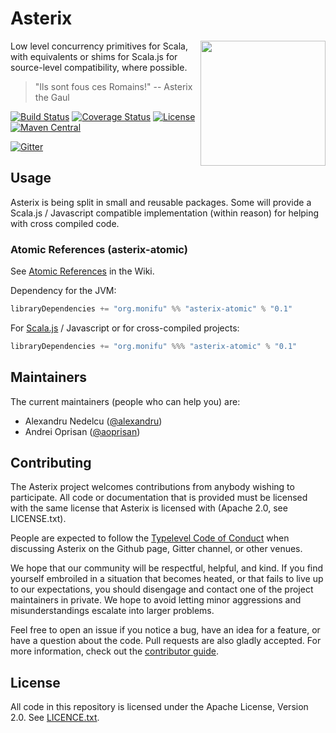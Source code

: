 # Asterix

<img src="https://raw.githubusercontent.com/monifu/asterix/8cf94d21a26e6a42d85c23dcfbc5f38b7f2d4454/logo.png" align="right" width="200" />

Low level concurrency primitives for Scala, with equivalents or 
shims for Scala.js for source-level compatibility, where possible.

> "Ils sont fous ces Romains!" -- Asterix the Gaul

[![Build Status](https://travis-ci.org/monifu/asterix.svg?branch=master)](https://travis-ci.org/monifu/asterix)
[![Coverage Status](https://coveralls.io/repos/monifu/asterix/badge.svg?branch=master&service=github)](https://coveralls.io/github/monifu/asterix?branch=master)
[![License](http://img.shields.io/:license-Apache%202-red.svg)](http://www.apache.org/licenses/LICENSE-2.0.txt)
[![Maven Central](https://maven-badges.herokuapp.com/maven-central/org.monifu/asterix_2.11/badge.svg)](https://maven-badges.herokuapp.com/maven-central/org.monifu/asterix_2.11)

[![Gitter](https://badges.gitter.im/Join%20Chat.svg)](https://gitter.im/monifu/asterix?utm_source=badge&utm_medium=badge&utm_campaign=pr-badge&utm_content=badge)

## Usage

Asterix is being split in small and reusable packages. Some will provide
a Scala.js / Javascript compatible implementation (within reason) for
helping with cross compiled code.

### Atomic References (asterix-atomic)

See [Atomic References](https://github.com/monifu/asterix/wiki/Atomic-References)
in the Wiki.

Dependency for the JVM:

```scala
libraryDependencies += "org.monifu" %% "asterix-atomic" % "0.1"
```

For [Scala.js](https://github.com/monifu/asterix/wiki/Atomic-References)
/ Javascript or for cross-compiled projects:

```scala
libraryDependencies += "org.monifu" %%% "asterix-atomic" % "0.1"
```

## Maintainers

The current maintainers (people who can help you) are:

- Alexandru Nedelcu ([@alexandru](https://github.com/alexandru))
- Andrei Oprisan ([@aoprisan](https://github.com/aoprisan))

## Contributing

The Asterix project welcomes contributions from anybody wishing to participate.
All code or documentation that is provided must be licensed with the same
license that Asterix is licensed with (Apache 2.0, see LICENSE.txt).

People are expected to follow the [Typelevel Code of Conduct](http://typelevel.org/conduct.html)
when discussing Asterix on the Github page, Gitter channel, or other venues.

We hope that our community will be respectful, helpful, and kind. If you find
yourself embroiled in a situation that becomes heated, or that fails to live up
to our expectations, you should disengage and contact one of the project maintainers
in private. We hope to avoid letting minor aggressions and misunderstandings
escalate into larger problems.

Feel free to open an issue if you notice a bug, have an idea for a feature, or
have a question about the code. Pull requests are also gladly accepted. For more information,
check out the [contributor guide](CONTRIBUTING.md).

## License

All code in this repository is licensed under the Apache License, Version 2.0.
See [LICENCE.txt](./LICENSE.txt).

